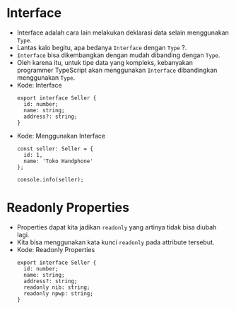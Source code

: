 # Interface
* Interface adalah cara lain melakukan deklarasi data selain menggunakan ``` Type ```.
* Lantas kalo begitu, apa bedanya ``` Interface ``` dengan ``` Type ``` ?.
* ``` Interface ``` bisa dikembangkan dengan mudah dibanding dengan ``` Type ```.
* Oleh karena itu, untuk tipe data yang kompleks, kebanyakan programmer TypeScript akan menggunakan ``` Interface ``` dibandingkan menggunakan ``` Type ```. 
* Kode: Interface
  ```TSX
  export interface Seller {
    id: number;
    name: string;
    address?: string;
  }
  ```
* Kode: Menggunakan Interface
  ```TSX
  const seller: Seller = {
    id: 1,
    name: 'Toko Handphone'
  };

  console.info(seller);
  ```

# Readonly Properties
* Properties dapat kita jadikan ``` readonly ``` yang artinya tidak bisa diubah lagi.
* Kita bisa menggunakan kata kunci ``` readonly ``` pada attribute tersebut.
* Kode: Readonly Properties
  ```TSX
  export interface Seller {
    id: number;
    name: string;
    address?: string;
    readonly nib: string;
    readonly npwp: string;
  }
  ```